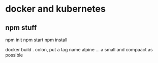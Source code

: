 # docker and kubernetes

## npm stuff
npm init
npm start
npm install

docker build .
colon, put a tag name
alpine ... a small and compaact as possible
